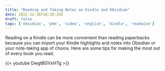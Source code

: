 ```yaml
---
title: "Reading and Taking Notes on Kindle and Obsidian"
date: 2022-12-16T16:28:29Z
draft: false
tags: ['obsidian', 'pkm', 'video', 'english', 'kindle', 'readwise']
---
```

Reading on a Kindle can be more convenient than reading paperbacks because you can import your Kindle highlights and notes into Obsidian or your note-taking app of choice. Here are some tips for making the most out of every book you read.

{{< youtube DwgtBGVxHTg >}}
